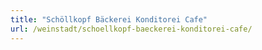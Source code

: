 ```yaml
---
title: "Schöllkopf Bäckerei Konditorei Cafe"
url: /weinstadt/schoellkopf-baeckerei-konditorei-cafe/
---
```

